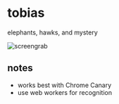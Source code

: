 tobias
======

elephants, hawks, and mystery

![screengrab](http://f.cl.ly/items/0G1x0u2v2L1s3n1e180M/Screen%20Shot%202014-05-27%20at%2011.31.24%20AM.png)

## notes
+ works best with Chrome Canary
+ use web workers for recognition

